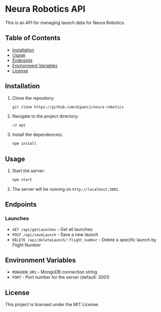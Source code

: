 # Neura Robotics API

This is an API for managing launch data for Neura Robotics.

## Table of Contents

- [Installation](#installation)
- [Usage](#usage)
- [Endpoints](#endpoints)
- [Environment Variables](#environment-variables)
- [License](#license)

## Installation

1. Clone the repository:
    ```sh
    git clone https://github.com/dipanc1/neura-robotics
    ```
2. Navigate to the project directory:
    ```sh
    cd api
    ```
3. Install the dependencies:
    ```sh
    npm install
    ```

## Usage

1. Start the server:
    ```sh
    npm start
    ```
2. The server will be running on `http://localhost:3001`.

## Endpoints

### Launches

- `GET /api/getLaunches` - Get all launches
- `POST /api/saveLaunch` - Save a new launch
- `DELETE /api/deleteLaunch/:flight_number` - Delete a specific launch by Flight Number

## Environment Variables

- `MONGODB_URI` - MongoDB connection string
- `PORT` - Port number for the server (default: 3001)

## License

This project is licensed under the MIT License.
